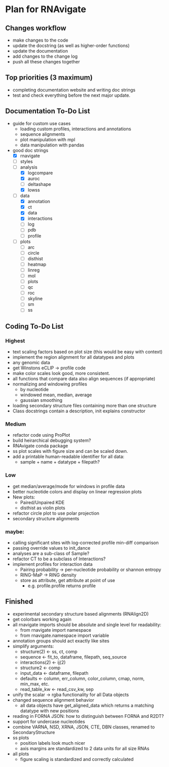 Plan for RNAvigate
==================

Changes workflow
----------------
- make changes to the code
- update the docstring (as well as higher-order functions)
- update the documentation
- add changes to the change log
- push all these changes together

Top priorities (3 maximum)
--------------------------

- completing documentation website and writing doc strings
- test and check everything before the next major update.

Documentation To-Do List
------------------------

- guide for custom use cases
  - loading custom profiles, interactions and annotations
  - sequence alignments
  - plot manipulation with mpl
  - data manipulation with pandas
- good doc strings
  - [X] rnavigate
  - [ ] styles
  - [ ] analysis
    - [x] logcompare
    - [x] auroc
    - [ ] deltashape
    - [x] lowss
  - [ ] data
    - [x] annotation
    - [x] ct
    - [x] data
    - [X] interactions
    - [ ] log
    - [ ] pdb
    - [ ] profile
  - [ ] plots
    - [ ] arc
    - [ ] circle
    - [ ] disthist
    - [ ] heatmap
    - [ ] linreg
    - [ ] mol
    - [ ] plots
    - [ ] qc
    - [ ] roc
    - [ ] skyline
    - [ ] sm
    - [ ] ss

Coding To-Do List
-----------------

### Highest
- text scaling factors based on plot size (this would be easy with context)
- implement the region alignment for all datatypes and plots
- any genomic data
- get Winstons eCLIP -> profile code
- make color scales look good, more consistent.
- all functions that compare data also align sequences (if appropriate)
- normalizing and windowing profiles
  - by nucleotide
  - windowed mean, median, average
  - gaussian smoothing
- loading secondary structure files containing more than one structure
- Class docstrings contain a description, init explains constructor
### Medium
- refactor code using ProPlot
- build heirarchical debugging system?
- RNAvigate conda package
- ss plot scales with figure size and can be scaled down.
- add a printable human-readable identifier for all data:
  - sample + name + datatype + filepath?
### Low
- get median/average/mode for windows in profile data
- better nucleotide colors and display on linear regression plots
- New plots:
  - Paired/Unpaired KDE
  - disthist as violin plots
- refactor circle plot to use polar projection
- secondary structure alignments
### maybe:
- calling significant sites with log-corrected profile min-diff comparison
- passing override values to init_dance
- analyses are a sub-class of Sample?
- refactor CT to be a subclass of Interactions?
- implement profiles for interaction data
  - Pairing probability -> per-nucleotide probability or shannon entropy
  - RING-MaP -> RING density
  - store as attribute, get attribute at point of use
    - e.g. profile.profile returns profile

Finished
--------
- experimental secondary structure based alignments (RNAlign2D)
- get colorbars working again
- all rnavigate imports should be absolute and single level for readability:
  - from rnavigate import namespace
  - from rnavigate.namespace import variable
- annotation groups should act exactly like sites
- simplify arguments:
  - structure(2) <- ss, ct, comp
  - sequence <- fit_to, dataframe, filepath, seq_source
  - interactions(2) <- ij(2)
  - structure2 <- comp
  - input_data <- dataframe, filepath
  - defaults <- column, err_column, color_column, cmap, norm, min_max, etc.
  - read_table_kw <- read_csv_kw, sep
- unify the scalar -> rgba functionality for all Data objects
- changed sequence alignment behavior
  - all data objects have get_aligned_data which returns a matching datatype
    with new positions
- reading in FORNA JSON: how to distinguish between FORNA and R2DT?
- support for undercase nucleotides
- combine VARNA, NSD, XRNA, JSON, CTE, DBN classes, renamed to SecondaryStructure
- ss plots
  - position labels look much nicer
  - axis margins are standardized to 2 data units for all size RNAs
- all plots
  - figure scaling is standardized and correctly calculated
